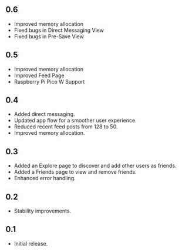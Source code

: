 ## 0.6
- Improved memory allocation
- Fixed bugs in Direct Messaging View
- Fixed bugs in Pre-Save View

## 0.5
- Improved memory allocation
- Improved Feed Page
- Raspberry Pi Pico W Support

## 0.4
- Added direct messaging.
- Updated app flow for a smoother user experience.
- Reduced recent feed posts from 128 to 50.
- Improved memory allocation.

## 0.3
- Added an Explore page to discover and add other users as friends.
- Added a Friends page to view and remove friends.
- Enhanced error handling.

## 0.2
- Stability improvements.

## 0.1
- Initial release.